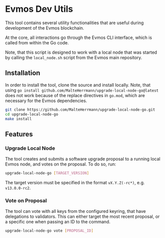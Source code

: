 # Evmos Dev Utils

This tool contains several utility functionalities that are useful during
development of the Evmos blockchain. 

At the core, all interactions go through the Evmos CLI interface, which is
called from within the Go code.

Note, that this script is designed to work with a local node that was
started by calling the `local_node.sh` script from the Evmos main repository.

## Installation

In order to install the tool, clone the source and install locally.
Note, that using `go install github.com/MalteHerrmann/upgrade-local-node-go@latest`
does not work because of the replace directives in `go.mod`,
which are necessary for the Evmos dependencies.

```bash
git clone https://github.com/MalteHerrmann/upgrade-local-node-go.git
cd upgrade-local-node-go
make install
```

## Features

### Upgrade Local Node

The tool creates and submits a software upgrade proposal to a running local Evmos node,
and votes on the proposal. To do so, run:

```bash
upgrade-local-node-go [TARGET_VERSION]
```

The target version must be specified in the format `vX.Y.Z(-rc*)`, e.g. `v13.0.0-rc2`.

### Vote on Proposal

The tool can vote with all keys from the configured keyring, that have delegations
to validators. This can either target the most recent proposal, or a specific one when
passing an ID to the command.

```bash
upgrade-local-node-go vote [PROPOSAL_ID]
```
